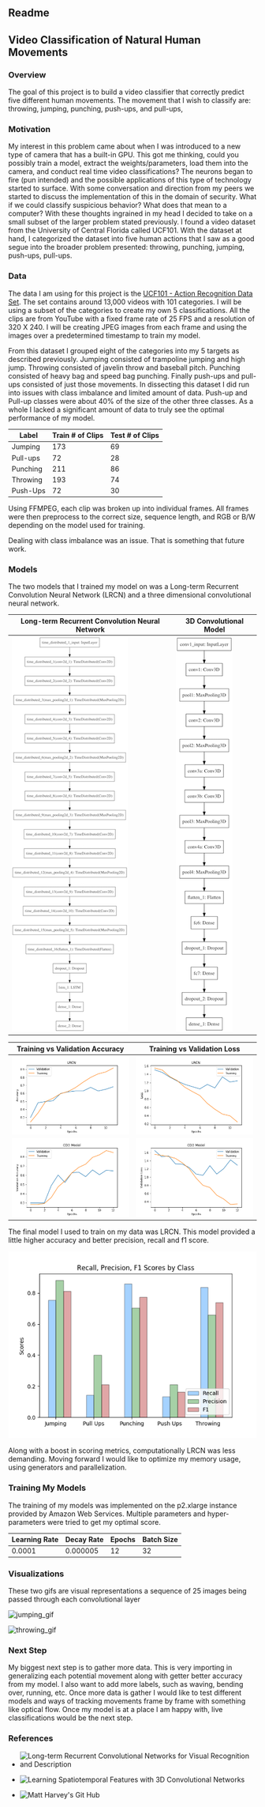<h2>Readme</h2>

<h2> Video Classification of Natural Human Movements </h2>

<h3>Overview</h3>

The goal of this project is to build a video classifier that correctly predict five different human movements. The movement that I wish to classify are: throwing, jumping, punching, push-ups, and pull-ups,

<h3>Motivation</h3>

My interest in this problem came about when I was introduced to a new type of camera that has a built-in GPU. This got me thinking, could you possibly train a model, extract the weights/parameters, load them into the camera, and conduct real time video classifications? The neurons began to fire (pun intended) and the possible applications of this type of technology started to surface. With some conversation and direction from my peers we started to discuss the implementation of this in the domain of security. What if we could classify suspicious behavior? What does that mean to a computer? With these thoughts ingrained in my head I decided to take on a small subset of the larger problem stated previously. I found a video dataset from the University of Central Florida called UCF101. With the dataset at hand, I categorized the dataset into five human actions that I saw as a good segue into the broader problem presented: throwing, punching, jumping, push-ups, pull-ups.


<h3>Data</h3>

The data I am using for this project is the [UCF101 - Action Recognition Data Set](http://crcv.ucf.edu/data/UCF101.php). The set contains around 13,000 videos with 101 categories. I will be using a subset of the categories to create my own 5 classifications. All the clips are from YouTube with a fixed frame rate of 25 FPS and a resolution of 320 X 240. I will be creating JPEG images from each frame and using the images over a predetermined timestamp to train my model.

From this dataset I grouped eight of the categories into my 5 targets as described previously. Jumping consisted of trampoline jumping and high jump. Throwing consisted of javelin throw and baseball pitch. Punching consisted of heavy bag and speed bag punching. Finally push-ups and pull-ups consisted of just those movements. In dissecting this dataset I did run into issues with class imbalance and limited amount of data. Push-up and Pull-up classes were about 40% of the size of the other three classes. As a whole I lacked a significant amount of data to truly see the optimal performance of my model.


| Label  |  Train # of Clips |  Test # of Clips |
|---|---|---|
| Jumping |  173 |  69 |
| Pull-ups  |  72 | 28  |
|  Punching |  211 |  86 |
| Throwing  | 193  |  74 |
| Push-Ups  |  72 | 30  |

Using FFMPEG, each clip was broken up into individual frames. All frames were then preprocess to the correct size, sequence length, and RGB or B/W depending on the model used for training.

Dealing with class imbalance was an issue. That is something that future work.


<h3>Models</h3>

The two models that I trained my model on was a Long-term Recurrent Convolution Neural Network (LRCN) and a three dimensional convolutional neural network.

|Long-term Recurrent Convolution Neural Network| 3D Convolutional Model|
|---|---|
|![LRCN](images/lrcn_model.png)|![C3D](images/model.png)|

|Training vs Validation Accuracy| Training vs Validation Loss|
|---|---|
|![LRCN_acc](images/final_model_acc.png)|![LCRN_loss](images/final_model_loss.png)
|![c3d_acc](images/C3D_acc.png)|![C3D_loss](images/C3D_loss.png)

The final model I used to train on my data was LRCN. This model provided a little higher accuracy and better precision, recall and f1 score.

![lrcn_scoring_metrics](images/score_metrics.png)

Along with a boost in scoring metrics, computationally LRCN was less demanding. Moving forward I would like to optimize my memory usage, using generators and parallelization.


<h3> Training My Models</h3>

The training of my models was implemented on the p2.xlarge instance provided by Amazon Web Services. Multiple parameters and hyper-parameters were tried to get my optimal score.

|Learning Rate| Decay Rate| Epochs| Batch Size |
|---|---|---|---|
|0.0001|0.000005|12|32|

<h3>Visualizations</h3>
These two gifs are visual representations a sequence of 25 images being passed through each convolutional layer

![jumping_gif](images/jumping3.gif)

![throwing_gif](images/throwing1.gif)

<h3>Next Step</h3>

My biggest next step is to gather more data. This is very importing in generalizing each potential movement along with getter better accuracy from my model. I also want to add more labels, such as waving, bending over, running, etc. Once more data is gather I would like to test different models and ways of tracking movements frame by frame with something like optical flow. Once my model is at a place I am happy with, live classifications would be the next step.



<h3>References</h3>

- ![Long-term Recurrent Convolutional Networks for Visual Recognition and Description](https://arxiv.org/abs/1411.4389)

- ![Learning Spatiotemporal Features with 3D Convolutional Networks](https://arxiv.org/abs/1412.0767)

- ![Matt Harvey's Git Hub](https://blog.coast.ai/five-video-classification-methods-implemented-in-keras-and-tensorflow-99cad29cc0b5)
